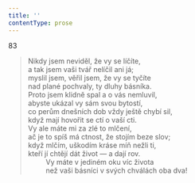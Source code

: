 ```yaml
---
title: ''
contentType: prose
---
```


83

> Nikdy jsem neviděl, že vy se líčíte,  
> a tak jsem vaši tvář nelíčil ani já;  
> myslil jsem, věřil jsem, že vy se tyčíte  
> nad plané pochvaly, ty dluhy básníka.  
> Proto jsem klidně spal a o vás nemluvil,  
> abyste ukázal vy sám svou bytostí,  
> co perům dnešních dob vždy ještě chybí sil,  
> když mají hovořit se ctí o vaší cti.  
> Vy ale máte mi za zlé to mlčení,  
> ač je to spíš má ctnost, že stojím beze slov;  
> když mlčím, uškodím kráse míň nežli ti,  
> kteří jí chtějí dát život — a dají rov.  
>          Vy máte v jediném oku víc života  
>          než vaši básníci v svých chválách oba dva!
